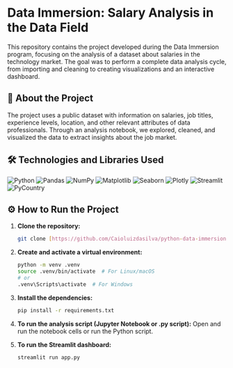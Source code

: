 # Data Immersion: Salary Analysis in the Data Field

This repository contains the project developed during the Data Immersion program, focusing on the analysis of a dataset about salaries in the technology market. The goal was to perform a complete data analysis cycle, from importing and cleaning to creating visualizations and an interactive dashboard.

## 🚀 About the Project

The project uses a public dataset with information on salaries, job titles, experience levels, location, and other relevant attributes of data professionals. Through an analysis notebook, we explored, cleaned, and visualized the data to extract insights about the job market.

## 🛠️ Technologies and Libraries Used

<p align="left">
  <img src="https://img.shields.io/badge/Python-3776AB?style=for-the-badge&logo=python&logoColor=white" alt="Python"/>
  <img src="https://img.shields.io/badge/Pandas-150458?style=for-the-badge&logo=pandas&logoColor=white" alt="Pandas"/>
  <img src="https://img.shields.io/badge/NumPy-013243?style=for-the-badge&logo=numpy&logoColor=white" alt="NumPy"/>
  <img src="https://img.shields.io/badge/Matplotlib-white?style=for-the-badge&logo=matplotlib&logoColor=black" alt="Matplotlib"/>
  <img src="https://img.shields.io/badge/Seaborn-3776AB?style=for-the-badge&logo=seaborn&logoColor=white" alt="Seaborn"/>
  <img src="https://img.shields.io/badge/Plotly-3F4F75?style=for-the-badge&logo=plotly&logoColor=white" alt="Plotly"/>
  <img src="https://img.shields.io/badge/Streamlit-FF4B4B?style=for-the-badge&logo=streamlit&logoColor=white" alt="Streamlit"/>
  <img src="https://img.shields.io/badge/PyCountry-lightgrey?style=for-the-badge" alt="PyCountry"/>
</p>


## ⚙️ How to Run the Project

1.  **Clone the repository:**
    ```bash
    git clone [https://github.com/Caioluizdasilva/python-data-immersion.git](https://github.com/Caioluizdasilva/python-data-immersion.git)
    ```
2.  **Create and activate a virtual environment:**
    ```bash
    python -m venv .venv
    source .venv/bin/activate  # For Linux/macOS
    # or
    .venv\Scripts\activate  # For Windows
    ```
3.  **Install the dependencies:**
    ```bash
    pip install -r requirements.txt
    ```
4.  **To run the analysis script (Jupyter Notebook or .py script):**
    Open and run the notebook cells or run the Python script.

5.  **To run the Streamlit dashboard:**
    ```bash
    streamlit run app.py
    ```